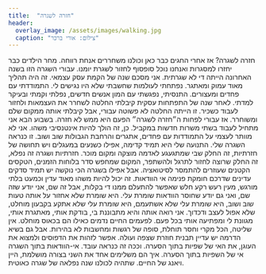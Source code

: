 ```yaml
---
title:  "חזרה לשגרה"
header:
  overlay_image: /assets/images/walking.jpg
  caption: "צילום: אורי ברכר"
---
```

<!--more-->
חזרה לשגרה?
אז אחרי החגים כבר כאן וכולנו משחררים אנחת רווחה. מחר הילדים כבר יחזרו למסגרות ואנחנו נוכל סופסוף לחזור לשגרת יומנו. עבורי השגרה הזו בשנה האחרונה הייתה די לא שגרתית. אני מסכם שנה של הקמת עסק עצמאי. זה היה תהליך מאוד עמוק ומאתגר. נפתחתי לעולמות שחשבתי שלא היו נגישים לי. התמודדתי עם פחדים ומעצורים. התנסיתי, נפגשתי עם המון אנשים חדשים, נפלתי וקמתי ובעיקר למדתי.
לאחר שנה של התפתחות עסקית קיבלתי החלטה לשחרר את העצמאות ולחזור לעבוד כשכיר. זו הייתה החלטה לא פשוטה עבורי, אבל קיבלתי אותה ממקום שלם ומשוחרר.
אז עבורי לפחות ה״חזרה לשגרה״ הפעם היא ממש לא חזרה. בשבוע הבא אני מתחיל לעבוד בשתי משרות חדשות במקביל. כן, זה הולך להיות אינטנסיבי משהו. אני לא מוותר לעצמי על התמודדות עם פחדים, אתגרים והרחבת הגבולות שוב ושוב. זו כנראה השגרה שלי.
התנועה שלי היא תמיד קדימה, אפילו כשנעים במעגלים ויש תחושה של חזרתיות, זה החלק שבי שמתגעגע לאדמה מוצקה ומקום מוכר.
חזרתיות ושגרה זה נפלא, זה החלק שרוצה לחזור לתרגל ולהשתפר, המקום שמחפש סדר בלוחות הזמנים, הטקסים הקטנים שעוזרים להתמסר לסיטואציה. אבל אפילו בשגרה הכי נוקשה יש תמיד סדקים עדינים שדרכם חומקת פנימה אי הוודאות. זה יכול להיות משהו מאוד עדין וכמעט בלתי מורגש, מעין רעש רקע חלש שאפשר להתעלם ממנו די בקלות, אבל זה שם, אני יודע שזה שם, ואני גם יודע שחוסר הוודאות שומרת עלי.
היא שומרת שלא אחזור על אותה טעות שוב ושוב, היא שומרת עלי שלא אשתעמם, היא שומרת עלי שלא אתקע בקבעון מוחלט, שלא אפול לעצב ודכדוך.  אני רואה אותה והיא מתבוננת בי, בודקת אותי, מאתגרת אותי, מגוונת לי ומפתיעה אותי בכל פעם.
לפעמים החיים נדמים כאילו הם בכאוס מוחלט. אין שליטה, הכל מקרי וחסר תוחלת, סופה של רגשות ומחשבות לא בהירות. אבל גם בשיא הדרמה יש עדיין תבנית חוזרת שצפה ועולה. אפשר לזהות את הדפוסים ולמצוא את העוגן, את האי של שפיות בתוך הסערה.
וככה זה כנראה עובד.
אי-הוודאות בתוך השגרה
אי של השפיות בתוך הסערה.
איך הם משלימים אחד את השני בצורה מושלמת, היין ויאנג של החיים.
שתהיה לכולנו שנה נפלאה של שגרה כאוטית.
